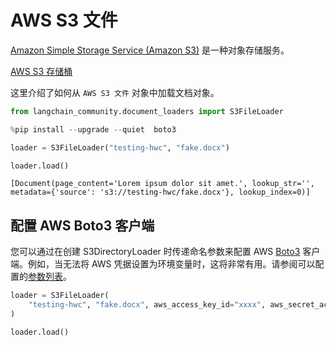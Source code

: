 # AWS S3 文件

[Amazon Simple Storage Service (Amazon S3)](https://docs.aws.amazon.com/AmazonS3/latest/userguide/using-folders.html) 是一种对象存储服务。

[AWS S3 存储桶](https://docs.aws.amazon.com/AmazonS3/latest/userguide/UsingBucket.html)

这里介绍了如何从 `AWS S3 文件` 对象中加载文档对象。

```python
from langchain_community.document_loaders import S3FileLoader
```

```python
%pip install --upgrade --quiet  boto3
```

```python
loader = S3FileLoader("testing-hwc", "fake.docx")
```

```python
loader.load()
```

```output
[Document(page_content='Lorem ipsum dolor sit amet.', lookup_str='', metadata={'source': 's3://testing-hwc/fake.docx'}, lookup_index=0)]
```

## 配置 AWS Boto3 客户端

您可以通过在创建 S3DirectoryLoader 时传递命名参数来配置 AWS [Boto3](https://boto3.amazonaws.com/v1/documentation/api/latest/index.html) 客户端。例如，当无法将 AWS 凭据设置为环境变量时，这将非常有用。请参阅可以配置的[参数列表](https://boto3.amazonaws.com/v1/documentation/api/latest/reference/core/session.html#boto3.session.Session)。

```python
loader = S3FileLoader(
    "testing-hwc", "fake.docx", aws_access_key_id="xxxx", aws_secret_access_key="yyyy"
)
```

```python
loader.load()
```